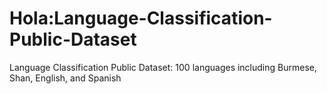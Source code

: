 # Hola:Language-Classification-Public-Dataset
Language Classification Public Dataset: 100 languages including Burmese, Shan, English, and Spanish

